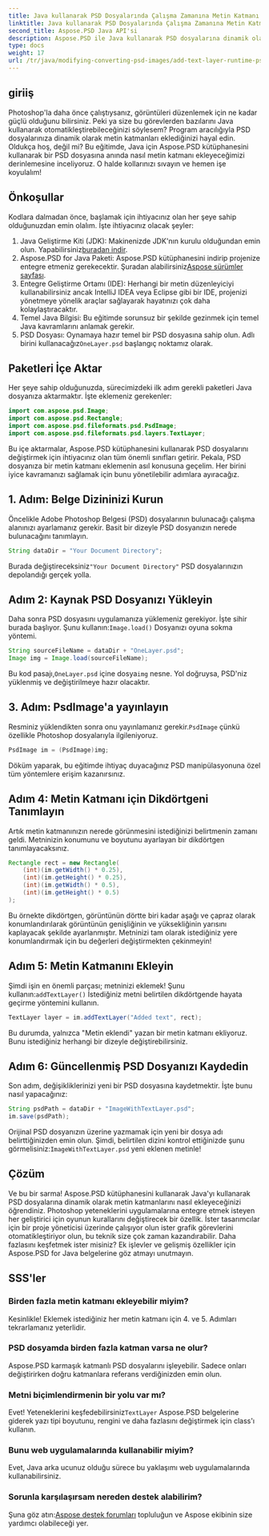 ```yaml
---
title: Java kullanarak PSD Dosyalarında Çalışma Zamanına Metin Katmanı Ekleme
linktitle: Java kullanarak PSD Dosyalarında Çalışma Zamanına Metin Katmanı Ekleme
second_title: Aspose.PSD Java API'si
description: Aspose.PSD ile Java kullanarak PSD dosyalarına dinamik olarak metin katmanları eklemeyi öğrenin. Heyecan verici otomasyon olanakları için bu adım adım öğreticiyi izleyin.
type: docs
weight: 17
url: /tr/java/modifying-converting-psd-images/add-text-layer-runtime-psd-files/
---
```

## giriiş
Photoshop'la daha önce çalıştıysanız, görüntüleri düzenlemek için ne kadar güçlü olduğunu bilirsiniz. Peki ya size bu görevlerden bazılarını Java kullanarak otomatikleştirebileceğinizi söylesem? Program aracılığıyla PSD dosyalarınıza dinamik olarak metin katmanları eklediğinizi hayal edin. Oldukça hoş, değil mi? Bu eğitimde, Java için Aspose.PSD kütüphanesini kullanarak bir PSD dosyasına anında nasıl metin katmanı ekleyeceğimizi derinlemesine inceliyoruz. O halde kollarınızı sıvayın ve hemen işe koyulalım!
## Önkoşullar
Kodlara dalmadan önce, başlamak için ihtiyacınız olan her şeye sahip olduğunuzdan emin olalım. İşte ihtiyacınız olacak şeyler:
1.  Java Geliştirme Kiti (JDK): Makinenizde JDK'nın kurulu olduğundan emin olun. Yapabilirsiniz[buradan indir](https://www.oracle.com/java/technologies/javase-jdk11-downloads.html).
2.  Aspose.PSD for Java Paketi: Aspose.PSD kütüphanesini indirip projenize entegre etmeniz gerekecektir. Şuradan alabilirsiniz[Aspose sürümler sayfası](https://releases.aspose.com/psd/java/).
3. Entegre Geliştirme Ortamı (IDE): Herhangi bir metin düzenleyiciyi kullanabilirsiniz ancak IntelliJ IDEA veya Eclipse gibi bir IDE, projenizi yönetmeye yönelik araçlar sağlayarak hayatınızı çok daha kolaylaştıracaktır.
4. Temel Java Bilgisi: Bu eğitimde sorunsuz bir şekilde gezinmek için temel Java kavramlarını anlamak gerekir.
5.  PSD Dosyası: Oynamaya hazır temel bir PSD dosyasına sahip olun. Adlı birini kullanacağız`OneLayer.psd` başlangıç noktamız olarak.
## Paketleri İçe Aktar
Her şeye sahip olduğunuzda, sürecimizdeki ilk adım gerekli paketleri Java dosyanıza aktarmaktır. İşte eklemeniz gerekenler:
```java
import com.aspose.psd.Image;
import com.aspose.psd.Rectangle;
import com.aspose.psd.fileformats.psd.PsdImage;
import com.aspose.psd.fileformats.psd.layers.TextLayer;
```
Bu içe aktarmalar, Aspose.PSD kütüphanesini kullanarak PSD dosyalarını değiştirmek için ihtiyacınız olan tüm önemli sınıfları getirir.
Pekala, PSD dosyanıza bir metin katmanı eklemenin asıl konusuna geçelim. Her birini iyice kavramanızı sağlamak için bunu yönetilebilir adımlara ayıracağız.
## 1. Adım: Belge Dizininizi Kurun
Öncelikle Adobe Photoshop Belgesi (PSD) dosyalarının bulunacağı çalışma alanınızı ayarlamanız gerekir. Basit bir dizeyle PSD dosyanızın nerede bulunacağını tanımlayın.
```java
String dataDir = "Your Document Directory"; 
```
 Burada değiştireceksiniz`"Your Document Directory"` PSD dosyalarınızın depolandığı gerçek yolla.
## Adım 2: Kaynak PSD Dosyanızı Yükleyin
Daha sonra PSD dosyasını uygulamanıza yüklemeniz gerekiyor. İşte sihir burada başlıyor. Şunu kullanın:`Image.load()` Dosyanızı oyuna sokma yöntemi.
```java
String sourceFileName = dataDir + "OneLayer.psd"; 
Image img = Image.load(sourceFileName);
```
 Bu kod pasajı,`OneLayer.psd` içine dosya`img` nesne. Yol doğruysa, PSD'niz yüklenmiş ve değiştirilmeye hazır olacaktır.
## 3. Adım: PsdImage'a yayınlayın
 Resminiz yüklendikten sonra onu yayınlamanız gerekir.`PsdImage` çünkü özellikle Photoshop dosyalarıyla ilgileniyoruz.
```java
PsdImage im = (PsdImage)img;
```
Döküm yaparak, bu eğitimde ihtiyaç duyacağınız PSD manipülasyonuna özel tüm yöntemlere erişim kazanırsınız.
## Adım 4: Metin Katmanı için Dikdörtgeni Tanımlayın
Artık metin katmanınızın nerede görünmesini istediğinizi belirtmenin zamanı geldi. Metninizin konumunu ve boyutunu ayarlayan bir dikdörtgen tanımlayacaksınız.
```java
Rectangle rect = new Rectangle(
    (int)(im.getWidth() * 0.25),
    (int)(im.getHeight() * 0.25),
    (int)(im.getWidth() * 0.5),
    (int)(im.getHeight() * 0.5)
);
```
Bu örnekte dikdörtgen, görüntünün dörtte biri kadar aşağı ve çapraz olarak konumlandırılarak görüntünün genişliğinin ve yüksekliğinin yarısını kaplayacak şekilde ayarlanmıştır. Metninizi tam olarak istediğiniz yere konumlandırmak için bu değerleri değiştirmekten çekinmeyin!
## Adım 5: Metin Katmanını Ekleyin
 Şimdi işin en önemli parçası; metninizi eklemek! Şunu kullanın:`addTextLayer()` İstediğiniz metni belirtilen dikdörtgende hayata geçirme yöntemini kullanın.
```java
TextLayer layer = im.addTextLayer("Added text", rect);
```
Bu durumda, yalnızca "Metin eklendi" yazan bir metin katmanı ekliyoruz. Bunu istediğiniz herhangi bir dizeyle değiştirebilirsiniz.
## Adım 6: Güncellenmiş PSD Dosyanızı Kaydedin
Son adım, değişikliklerinizi yeni bir PSD dosyasına kaydetmektir. İşte bunu nasıl yapacağınız:
```java
String psdPath = dataDir + "ImageWithTextLayer.psd";
im.save(psdPath);
```
 Orijinal PSD dosyanızın üzerine yazmamak için yeni bir dosya adı belirttiğinizden emin olun. Şimdi, belirtilen dizini kontrol ettiğinizde şunu görmelisiniz:`ImageWithTextLayer.psd` yeni eklenen metinle!
## Çözüm
Ve bu bir sarma! Aspose.PSD kütüphanesini kullanarak Java'yı kullanarak PSD dosyalarına dinamik olarak metin katmanlarını nasıl ekleyeceğinizi öğrendiniz. Photoshop yeteneklerini uygulamalarına entegre etmek isteyen her geliştirici için oyunun kurallarını değiştirecek bir özellik. İster tasarımcılar için bir proje yöneticisi üzerinde çalışıyor olun ister grafik görevlerini otomatikleştiriyor olun, bu teknik size çok zaman kazandırabilir.
Daha fazlasını keşfetmek ister misiniz? Ek işlevler ve gelişmiş özellikler için Aspose.PSD for Java belgelerine göz atmayı unutmayın.
## SSS'ler
### Birden fazla metin katmanı ekleyebilir miyim?
Kesinlikle! Eklemek istediğiniz her metin katmanı için 4. ve 5. Adımları tekrarlamanız yeterlidir.
### PSD dosyamda birden fazla katman varsa ne olur?
Aspose.PSD karmaşık katmanlı PSD dosyalarını işleyebilir. Sadece onları değiştirirken doğru katmanlara referans verdiğinizden emin olun.
### Metni biçimlendirmenin bir yolu var mı?
 Evet! Yeteneklerini keşfedebilirsiniz`TextLayer` Aspose.PSD belgelerine giderek yazı tipi boyutunu, rengini ve daha fazlasını değiştirmek için class'ı kullanın.
### Bunu web uygulamalarında kullanabilir miyim?
Evet, Java arka ucunuz olduğu sürece bu yaklaşımı web uygulamalarında kullanabilirsiniz.
### Sorunla karşılaşırsam nereden destek alabilirim?
 Şuna göz atın:[Aspose destek forumları](https://forum.aspose.com/c/psd/34) topluluğun ve Aspose ekibinin size yardımcı olabileceği yer.